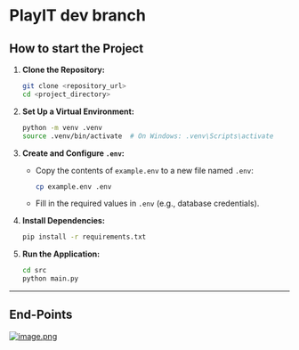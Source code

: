 
# PlayIT dev branch

## How to start the Project

1. **Clone the Repository:**
   ```bash
   git clone <repository_url>
   cd <project_directory>
   ```

2. **Set Up a Virtual Environment:**
   ```bash
   python -m venv .venv
   source .venv/bin/activate  # On Windows: .venv\Scripts\activate
   ```

3. **Create and Configure `.env`:**
   - Copy the contents of `example.env` to a new file named `.env`:
     ```bash
     cp example.env .env
     ```
   - Fill in the required values in `.env` (e.g., database credentials).

4. **Install Dependencies:**
   ```bash
   pip install -r requirements.txt
   ```

5. **Run the Application:**
   ```bash
   cd src
   python main.py
---

## End-Points

[![image.png](https://i.postimg.cc/4yXJSXmm/image.png)](https://postimg.cc/CB6TZTCg)